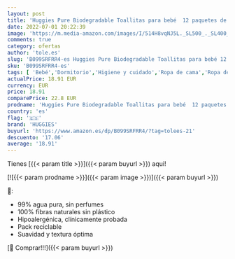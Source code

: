 ```yaml
---
layout: post
title: 'Huggies Pure Biodegradable Toallitas para bebé  12 paquetes de 48 unidades  576 toallitas '
date: 2022-07-01 20:22:39
image: 'https://m.media-amazon.com/images/I/514H8vqNJ5L._SL500_._SL400_.jpg'
comments: true
category: ofertas
author: 'tole.es'
slug: 'B099SRFRR4-es Huggies Pure Biodegradable Toallitas para bebé 12 paquetes...'
sku: 'B099SRFRR4-es'
tags: [ 'Bebé','Dormitorio','Higiene y cuidado','Ropa de cama','Ropa de cama para capazos','Toallitas húmedas para bebé','Toallitas y accesorios para bebé','bebé','huggies','🇪🇸', ]
actualPrice: 18.91 EUR
currency: EUR
price: 18.91
comparePrice: 22.8 EUR
prodname: 'Huggies Pure Biodegradable Toallitas para bebé  12 paquetes de 48 unidades  576 toallitas '
country: 'es'
flag: '🇪🇸'
brand: 'HUGGIES'
buyurl: 'https://www.amazon.es/dp/B099SRFRR4/?tag=tolees-21'
descuento: '17.06'
average: '18.91'
---
```


Tienes [{{< param title >}}]({{< param buyurl >}}) aqui!

[![{{< param prodname >}}]({{< param image >}})]({{< param buyurl >}})

🔎:

- 99% agua pura, sin perfumes
- 100% fibras naturales sin plástico
- Hipoalergénica, clínicamente probada
- Pack reciclable
- Suavidad y textura óptima

[🛒 Comprar!!!]({{< param buyurl >}})
